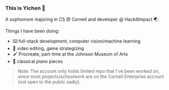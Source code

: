 ### This is Yichen :herb:
A sophomore majoring in CS @ Cornell and developer @ Hack4Impact :earth_asia:. 

Things I have been doing:
- :keyboard: full-stack development, computer vision/machine learning
- :movie_camera: video editing, game strategizing
- :paintbrush: Procreate, part-time at the Johnson Museum of Arts
- :musical_keyboard: classical piano pieces

> Note: The account only holds limited repo that I've been worked on, since most projects/schoolwork are on the Cornell Enterprise account (not open to the public sadly).
